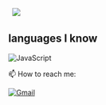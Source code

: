 </a> &nbsp;
![](https://komarev.com/ghpvc/?username=your-github-username&color=dc143c)




## languages I know

![JavaScript](https://img.shields.io/badge/-JavaScript-05122A?style=flat&logo=javascript)&nbsp;

📫   How to reach me:

<a href="https://discord.com/users/1006666270814515341"><img alt="Gmail" src="https://img.shields.io/badge/Discord-2f3236?style=flat&logo=discord&logoColor=black" /></a> &nbsp;
